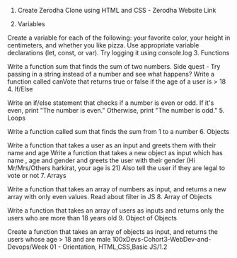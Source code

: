 1. Create Zerodha Clone using HTML and CSS - Zerodha Website Link

2. Variables

Create a variable for each of the following: your favorite color, your height in centimeters, and whether you like pizza. Use appropriate variable declarations (let, const, or var). Try logging it using console.log
3. Functions

Write a function sum that finds the sum of two numbers.
Side quest - Try passing in a string instead of a number and see what happens?
Write a function called canVote that returns true or false if the age of a user is > 18
4. If/Else

Write an if/else statement that checks if a number is even or odd. If it's even, print "The number is even." Otherwise, print "The number is odd."
5. Loops

Write a function called sum that finds the sum from 1 to a number
6. Objects

Write a function that takes a user as an input and greets them with their name and age
Write a function that takes a new object as input which has name , age and gender and greets the user with their gender (Hi Mr/Mrs/Others harkirat, your age is 21)
Also tell the user if they are legal to vote or not
7. Arrays

Write a function that takes an array of numbers as input, and returns a new array with only even values. Read about filter in JS
8. Array of Objects

Write a function that takes an array of users as inputs and returns only the users who are more than 18 years old
9. Object of Objects

Create a function that takes an array of objects as input, and returns the users whose age > 18 and are male
100xDevs-Cohort3-WebDev-and-Devops/Week 01 - Orientation, HTML,CSS,Basic JS/1.2
